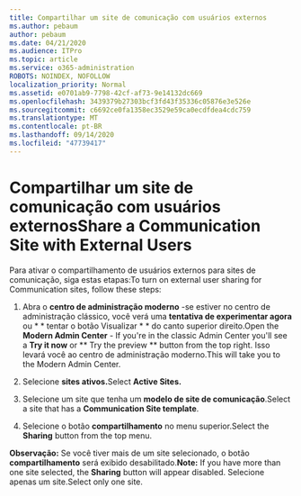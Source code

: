 ```yaml
---
title: Compartilhar um site de comunicação com usuários externos
ms.author: pebaum
author: pebaum
ms.date: 04/21/2020
ms.audience: ITPro
ms.topic: article
ms.service: o365-administration
ROBOTS: NOINDEX, NOFOLLOW
localization_priority: Normal
ms.assetid: e0701ab9-7798-42cf-af73-9e14132dc669
ms.openlocfilehash: 3439379b27303bcf3fd43f35336c05876e3e526e
ms.sourcegitcommit: c6692ce0fa1358ec3529e59ca0ecdfdea4cdc759
ms.translationtype: MT
ms.contentlocale: pt-BR
ms.lasthandoff: 09/14/2020
ms.locfileid: "47739417"
---
```

# <a name="share-a-communication-site-with-external-users"></a><span data-ttu-id="cf974-102">Compartilhar um site de comunicação com usuários externos</span><span class="sxs-lookup"><span data-stu-id="cf974-102">Share a Communication Site with External Users</span></span>

<span data-ttu-id="cf974-103">Para ativar o compartilhamento de usuários externos para sites de comunicação, siga estas etapas:</span><span class="sxs-lookup"><span data-stu-id="cf974-103">To turn on external user sharing for Communication sites, follow these steps:</span></span> 
  
1. <span data-ttu-id="cf974-104">Abra o **centro de administração moderno** -se estiver no centro de administração clássico, você verá uma **tentativa de experimentar agora** ou \* \* tentar o botão Visualizar \* \* do canto superior direito.</span><span class="sxs-lookup"><span data-stu-id="cf974-104">Open the **Modern Admin Center** - If you're in the classic Admin Center you'll see a **Try it now** or \*\* Try the preview \*\* button from the top right.</span></span> <span data-ttu-id="cf974-105">Isso levará você ao centro de administração moderno.</span><span class="sxs-lookup"><span data-stu-id="cf974-105">This will take you to the Modern Admin Center.</span></span> 
  
2. <span data-ttu-id="cf974-106">Selecione **sites ativos.**</span><span class="sxs-lookup"><span data-stu-id="cf974-106">Select **Active Sites.**</span></span>
  
3. <span data-ttu-id="cf974-107">Selecione um site que tenha um **modelo de site de comunicação**.</span><span class="sxs-lookup"><span data-stu-id="cf974-107">Select a site that has a **Communication Site template**.</span></span> 
  
4. <span data-ttu-id="cf974-108">Selecione o botão **compartilhamento** no menu superior.</span><span class="sxs-lookup"><span data-stu-id="cf974-108">Select the **Sharing** button from the top menu.</span></span> 
  
 <span data-ttu-id="cf974-109">**Observação:** Se você tiver mais de um site selecionado, o botão **compartilhamento** será exibido desabilitado.</span><span class="sxs-lookup"><span data-stu-id="cf974-109">**Note:** If you have more than one site selected, the **Sharing** button will appear disabled.</span></span> <span data-ttu-id="cf974-110">Selecione apenas um site.</span><span class="sxs-lookup"><span data-stu-id="cf974-110">Select only one site.</span></span> 
  

